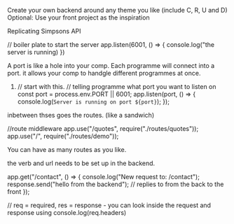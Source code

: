 Create your own backend around any theme you like (include C, R, U and D)
Optional: Use your front project as the inspiration

Replicating Simpsons API

// boiler plate to start the server
app.listen(6001, () => {
console.log("the server is running)
})

A port is like a hole into your comp. Each programme will connect into a port. it allows your comp to handgle different programmes at once.

1.  // start with this.
    // telling programme what port you want to listen on
    const port = process.env.PORT || 6001;
    app.listen(port, () => {
    console.log(`Server is running on port ${port}`);
    });

inbetween thses goes the routes. (like a sandwich)

//route middleware
app.use("/quotes", require("./routes/quotes"));
app.use("/", require("./routes/demo"));

You can have as many routes as you like.

the verb and url needs to be set up in the backend.

app.get("/contact", () => {
console.log("New request to: /contact");
response.send("hello from the backend"); // replies to from the back to the front
});

// req = required, res = response - you can look inside the request and response using console.log(req.headers)
